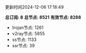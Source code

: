 更新时间2024-12-06 17:18:49

**总订阅: 8**
**总节点: 8521**
**有效节点: 8288**
- trojan节点: 1261
- v2ray节点: 5855
- ss节点: 1133
- ssr节点: 39
